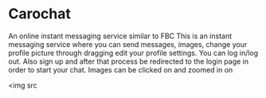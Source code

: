 # Carochat
An online instant messaging service similar to FBC
This is an instant messaging service where you can send messages, images, change your profile picture through dragging edit your profile settings. You can log in/log out. Also sign up and after that process be redirected to the login page in order to start your chat. Images can be clicked on and zoomed in on

<img src<blockquote class="imgur-embed-pub" lang="en" data-id="a/c3kL6o7" data-context="false" ><a href="//imgur.com/a/c3kL6o7"></a></blockquote><script async src="//s.imgur.com/min/embed.js" charset="utf-8"></script>


